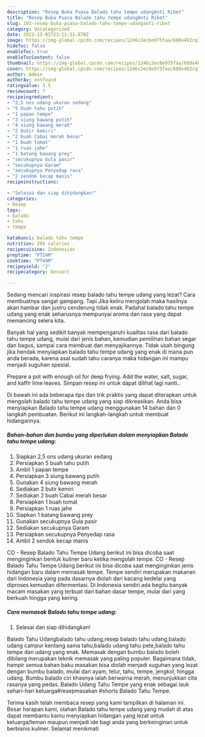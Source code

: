 ```yaml
---
description: "Resep Buka Puasa Balado tahu tempe udangAnti Ribet"
title: "Resep Buka Puasa Balado tahu tempe udangAnti Ribet"
slug: 193-resep-buka-puasa-balado-tahu-tempe-udanganti-ribet
category: Uncategorized
date: 2022-12-01T23:11:12.878Z
image: https://img-global.cpcdn.com/recipes/1246c2ec6e975faa/680x482cq70/balado-tahu-tempe-udang-foto-resep-utama.jpg
hideToc: false
enableToc: true
enableTocContent: false
thumbnail: https://img-global.cpcdn.com/recipes/1246c2ec6e975faa/680x482cq70/balado-tahu-tempe-udang-foto-resep-utama.jpg
cover: https://img-global.cpcdn.com/recipes/1246c2ec6e975faa/680x482cq70/balado-tahu-tempe-udang-foto-resep-utama.jpg
author: Admin
authorAv: notfound
ratingvalue: 3.5
reviewcount: 7
recipeingredient:
- "2,5 ons udang ukuran sedang"
- "5 buah tahu putih"
- "1 papan tempe"
- "3 siung bawang putih"
- "4 siung bawang merah"
- "2 butir kemiri"
- "2 buah Cabai merah besar"
- "1 buah tomat"
- "1 ruas jahe"
- "1 batang bawang prey"
- "secukupnya Gula pasir"
- "secukupnya Garam"
- "secukupnya Penyedap rasa"
- "2 sendok kecap manis"
recipeinstructions:

- "Selesai dan siap dihidangkan!"
categories:
- Resep
tags:
- balado
- tahu
- tempe

katakunci: balado tahu tempe 
nutrition: 294 calories
recipecuisine: Indonesian
preptime: "PT24M"
cooktime: "PT49M"
recipeyield: "2"
recipecategory: Dessert

---
```



Sedang mencari inspirasi resep balado tahu tempe udang yang lezat? Cara membuatnya sangat gampang. Tapi Jika keliru mengolah maka hasilnya akan hambar dan justru cenderung tidak enak. Padahal balado tahu tempe udang yang enak seharusnya mempunyai aroma dan rasa yang dapat memancing selera kita.


Banyak hal yang sedikit banyak mempengaruhi kualitas rasa dari balado tahu tempe udang, mulai dari jenis bahan, kemudian pemilihan bahan segar dan bagus, sampai cara membuat dan menyajikannya. Tidak usah bingung jika hendak menyiapkan balado tahu tempe udang yang enak di mana pun anda berada, karena asal sudah tahu caranya maka hidangan ini mampu menjadi suguhan spesial.

Prepare a pot with enough oil for deep frying. Add the water, salt, sugar, and kaffir lime leaves. Simpan resep ini untuk dapat dilihat lagi nanti..


Di bawah ini ada beberapa tips dan trik praktis yang dapat diterapkan untuk mengolah balado tahu tempe udang yang siap dikreasikan. Anda bisa menyiapkan Balado tahu tempe udang menggunakan 14 bahan dan 0 langkah pembuatan. Berikut ini langkah-langkah untuk membuat hidangannya.

<!--inarticleads1-->

##### Bahan-bahan dan bumbu yang diperlukan dalam menyiapkan Balado tahu tempe udang:

1. Siapkan 2,5 ons udang ukuran sedang
1. Persiapkan 5 buah tahu putih
1. Ambil 1 papan tempe
1. Persiapkan 3 siung bawang putih
1. Gunakan 4 siung bawang merah
1. Sediakan 2 butir kemiri
1. Sediakan 2 buah Cabai merah besar
1. Persiapkan 1 buah tomat
1. Persiapkan 1 ruas jahe
1. Siapkan 1 batang bawang prey
1. Gunakan secukupnya Gula pasir
1. Sediakan secukupnya Garam
1. Persiapkan secukupnya Penyedap rasa
1. Ambil 2 sendok kecap manis


CO - Resep Balado Tahu Tempe Udang berikut ini bisa dicoba saat menginginkan bentuk kuliner baru ketika mengolah tempe. CO - Resep Balado Tahu Tempe Udang berikut ini bisa dicoba saat menginginkan jenis hidangan baru dalam memasak tempe. Tempe sendiri merupakan makanan dari Indonesia yang pada dasarnya diolah dari kacang kedelai yang diproses kemudian difermentasi. Di Indonesia sendiri ada begitu banyak macam masakan yang terbuat dari bahan dasar tempe, mulai dari yang berkuah hingga yang kering. 

<!--inarticleads2-->

##### Cara memasak Balado tahu tempe udang:


1. Selesai dan siap dihidangkan!

Balado Tahu Udangbalado tahu udang,resep balado tahu udang,balado udang campur kentang sama tahu,balado udang tahu pete,balado tahu tempe dan udang yang enak. Memasak dengan bumbu balado boleh dibilang merupakan teknik memasak yang paling populer. Bagaimana tidak, hampir semua bahan baku masakan bisa diolah menjadi suguhan yang lezat dengan bumbu balado, mulai dari ayam, telur, tahu, tempe, jengkol, hingga udang. Bumbu balado ciri khasnya ialah berwarna merah, menunjukkan cita rasanya yang pedas. Balado Udang Tahu Tempe yang enak sebagai lauk sehari-hari keluarga#resepmasakan #shorts Balado Tahu Tempe. 

Terima kasih telah membaca resep yang kami tampilkan di halaman ini. Besar harapan kami, olahan Balado tahu tempe udang yang mudah di atas dapat membantu kamu menyiapkan hidangan yang lezat untuk keluarga/teman maupun menjadi ide bagi anda yang berkeinginan untuk berbisnis kuliner. Selamat menikmati
